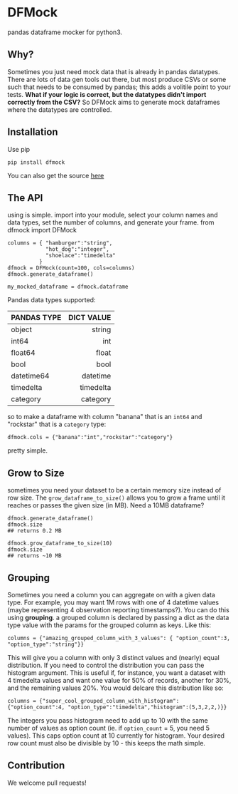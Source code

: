 # DFMock
pandas dataframe mocker for python3. 

## Why? 
Sometimes you just need mock data that is already in pandas datatypes. There are lots of data gen tools out there, but most produce CSVs or some such that needs to be consumed by pandas; this adds a volitile point to your tests. **What if your logic is correct, but the datatypes didn't import correctly from the CSV?** So DFMock aims to generate mock dataframes where the datatypes are controlled. 

## Installation
Use pip
    
    pip install dfmock

You can also get the source [here](git@github.com:IntegriChain1/DFMock.git)

## The API
using is simple. 
import into your module, select your column names and data types, set the number of columns, and generate your frame. 
    from dfmock import DFMock

    columns = { "hamburger":"string",
                "hot_dog":"integer",
                "shoelace":"timedelta"
              }
    dfmock = DFMock(count=100, cols=columns)
    dfmock.generate_dataframe()

    my_mocked_dataframe = dfmock.dataframe

Pandas data types supported:

| **PANDAS TYPE** | **DICT VALUE** |
| :-------------- | -------------: |
| object          | string         |
| int64           | int            |
| float64         | float          |
| bool            | bool           |
| datetime64      | datetime       |
| timedelta       | timedelta      |
| category        | category       |

so to make a dataframe with column "banana" that is an `int64` and "rockstar" that is a `category` type:

    dfmock.cols = {"banana":"int","rockstar":"category"}

pretty simple.

## Grow to Size
sometimes you need your dataset to be a certain memory size instead of row size. The `grow_dataframe_to_size()` allows you to grow a frame until it reaches or passes the given size (in MB). 
Need a 10MB dataframe? 

    dfmock.generate_dataframe()
    dfmock.size
    ## returns 0.2 MB

    dfmock.grow_dataframe_to_size(10)
    dfmock.size
    ## returns ~10 MB

## Grouping 
Sometimes you need a column you can aggregate on with a given data type. For example, you may want 1M rows with one of 4 datetime values (maybe representing 4 observation reporting timestamps?). You can do this using **grouping**.
a grouped column is declared by passing a dict as the data type value with the params for the grouped column as keys. Like this: 

    columns = {"amazing_grouped_column_with_3_values": { "option_count":3, "option_type":"string"}}

This will give you a column with only 3 distinct values and (nearly) equal distribution. 
If you need to control the distribution you can pass the histogram argument. This is useful if, for instance, you want a dataset with 4 timedelta values and want one value for 50% of records, another for 30%, and the remaining values 20%. You would delcare this distribution like so: 

    columns = {"super_cool_grouped_column_with_histogram": {"option_count":4, "option_type":"timedelta","histogram":(5,3,2,2,)}}

The integers you pass histogram need to add up to 10 with the same number of values as option count (ie. if `option_count` = 5, you need 5 values). This caps option count at 10 currently for histogram. 
Your desired row count must also be divisible by 10 - this keeps the math simple. 


## Contribution
We welcome pull requests!    
